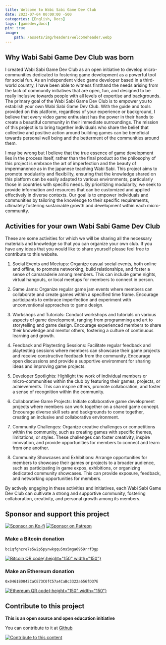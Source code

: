 ```yaml
---
title: Welcome to Wabi Sabi Game Dev Club
date: 2023-07-04 00:00:00 -500
categories: [English, Docs] 
tags: [gamedev,docs]
pin: true
image:
    path: /assets/img/headers/welcomeheader.webp
--- 
```

## Why Wabi Sabi Game Dev Club was born

I created Wabi Sabi Game Dev Club as an open initiative to develop micro-communities dedicated to fostering game development as a powerful tool for social fun. As an independent video game developer based in a third-world country, I have been able to witness firsthand the needs arising from the lack of community initiatives that are open, fun, and designed to be really inclusive towards people with all levels of expertise and backgrounds. The primary goal of the Wabi Sabi Game Dev Club is to empower you to establish your own Wabi Sabi Game Dev Club. With the guide and tools provided on this platform, regardless of your experience or background, I believe that every video game enthusiast has the power in their hands to create a beautiful community in their immediate surroundings. The mission of this project is to bring together individuals who share the belief that collective and positive action around building games can be beneficial towards personal well being and the betterment of the communities around them.

I may be wrong but I believe that the true essence of game development lies in the process itself, rather than the final product so the philosophy of this project is embrace the art of imperfection and the beauty of impermanence as in the japanese teaching Wabi Sabi. This project aims to promote modularity and flexibility, ensuring that the knowledge shared on this platform can be easily adapted to various environments, particularly those in countries with specific needs. By prioritizing modularity, we seek to provide information and resources that can be customized and applied effectively in diverse contexts. Our goal is to empower individuals and communities by tailoring the knowledge to their specific requirements, ultimately fostering sustainable growth and development within each micro-community.

## Activities for your own Wabi Sabi Game Dev Club

These are some activities for which we will be sharing all the necessary materials and knowledge so that you can organize your own club. If you have any ideas that you would like to share yourself please feel free to contribute to this website.

1. Social Events and Meetups: Organize casual social events, both online and offline, to promote networking, build relationships, and foster a sense of camaraderie among members. This can include game nights, virtual hangouts, or local meetups for members to connect in person.

2. Game Jams: Organize regular game jam events where members can collaborate and create games within a specified time frame. Encourage participants to embrace imperfection and experiment with unconventional approaches to game design.

3. Workshops and Tutorials: Conduct workshops and tutorials on various aspects of game development, ranging from programming and art to storytelling and game design. Encourage experienced members to share their knowledge and mentor others, fostering a culture of continuous learning and growth.

4. Feedback and Playtesting Sessions: Facilitate regular feedback and playtesting sessions where members can showcase their game projects and receive constructive feedback from the community. Encourage open discussions and provide a supportive environment for sharing ideas and improving game projects.

5. Developer Spotlights: Highlight the work of individual members or micro-communities within the club by featuring their games, projects, or achievements. This can inspire others, promote collaboration, and foster a sense of recognition within the community.

6. Collaborative Game Projects: Initiate collaborative game development projects where members can work together on a shared game concept. Encourage diverse skill sets and backgrounds to come together, creating an inclusive and collaborative environment.

7. Community Challenges: Organize creative challenges or competitions within the community, such as creating games with specific themes, limitations, or styles. These challenges can foster creativity, inspire innovation, and provide opportunities for members to connect and learn from one another.

10. Community Showcases and Exhibitions: Arrange opportunities for members to showcase their games or projects to a broader audience, such as participating in game expos, exhibitions, or organizing dedicated community showcases. This can provide exposure, feedback, and networking opportunities for members.

By actively engaging in these activities and initiatives, each Wabi Sabi Game Dev Club can cultivate a strong and supportive community, fostering collaboration, creativity, and personal growth among its members.

## Sponsor and support this project


 [![Sponsor on Ko-fi](https://img.shields.io/badge/Sponsor%20on%20Ko--fi-FF5E5B?style=for-the-badge&logo=ko-fi)](https://ko-fi.com/wabisabiclub) [![Sponsor on Patreon](https://img.shields.io/badge/Sponsor%20on%20Patreon-FF424D?style=for-the-badge&logo=patreon)](https://www.patreon.com/wabisabigamedevclub)

### Make a Bitcoin donation
```
bc1qfghzre7s5w2p5pynwkgqu5ms5mga6959rrf3gp
```
[![Bitcoin QR code](https://www.bitcoinqrcodemaker.com/api/?style=bitcoin&address=bc1qfghzre7s5w2p5pynwkgqu5ms5mga6959rrf3gp){:height="150" width="150"}](https://www.bitcoinqrcodemaker.com)

### Make an Ethereum donation
```
0x0461B0042CaCE73C0fC57a4CaBc3322a656fD37E
```
[![Ethereum QR code](https://www.bitcoinqrcodemaker.com/api/?style=ethereum&address=0x0461B0042CaCE73C0fC57a4CaBc3322a656fD37E){:height="150" width="150"}](https://www.bitcoinqrcodemaker.com)

## Contribute to this project

**This is an open source and open education initiative**

You can contribute to it at [Github](https://github.com/WabiSabiClub/)

[![Contribute to this content](https://img.shields.io/badge/Contribute%20to%20this%20content-%236A0DAD?style=for-the-badge&logo=github)](https://www.github.com/wabisabiclub/wabisabiclub.github.io)



